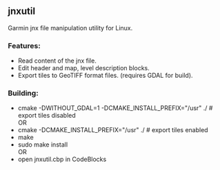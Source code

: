 ## jnxutil
Garmin jnx file manipulation utility for Linux. 
### Features: 
* Read content of the jnx file. 
* Edit header and map, level description blocks. 
* Export tiles to GeoTIFF format files. (requires GDAL for build). 
### Building:
* cmake -DWITHOUT_GDAL=1 -DCMAKE_INSTALL_PREFIX="/usr" ./ # export tiles disabled
<br />OR<br />
* cmake -DCMAKE_INSTALL_PREFIX="/usr" ./  # export tiles enabled
* make
* sudo make install
<br />OR<br />
* open jnxutil.cbp in CodeBlocks
